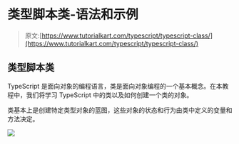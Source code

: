 # 类型脚本类-语法和示例

> 原文:[https://www.tutorialkart.com/typescript/typescript-class/](https://www.tutorialkart.com/typescript/typescript-class/)

## 类型脚本类

TypeScript 是面向对象的编程语言，类是面向对象编程的一个基本概念。在本教程中，我们将学习 TypeScript 中的类以及如何创建一个类的对象。

类基本上是创建特定类型对象的蓝图，这些对象的状态和行为由类中定义的变量和方法决定。

[![](../Images/925da31b32d6bc3827932f6c8afb11bb.png)](https://www.tutorialkart.com/)